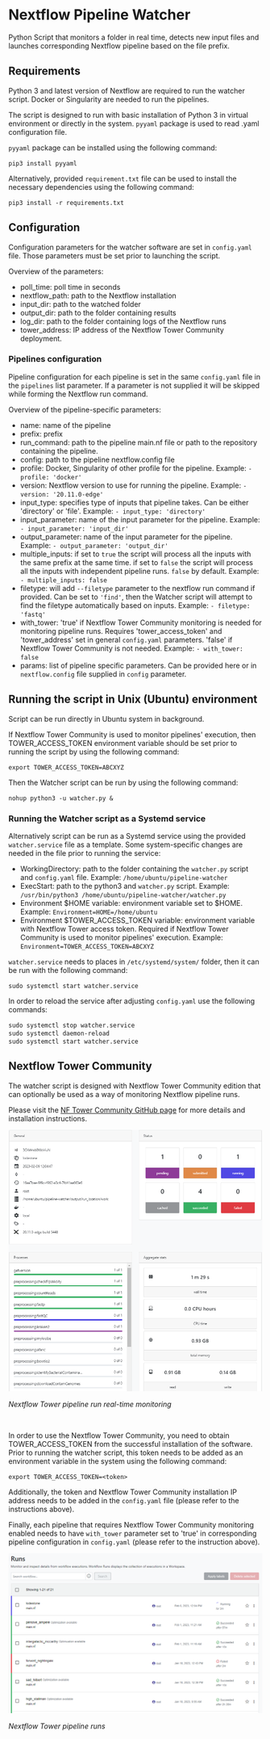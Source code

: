 # Nextflow Pipeline Watcher

Python Script that monitors a folder in real time, detects new input files and launches corresponding Nextflow pipeline based on the file prefix.

## Requirements

Python 3 and latest version of Nextflow are required to run the watcher script. Docker or Singularity are needed to run the pipelines.

The script is designed to run with basic installation of Python 3 in virtual environment or directly in the system. `pyyaml` package is used to read .yaml configuration file.

`pyyaml` package can be installed using the following command:

```
pip3 install pyyaml
```

Alternatively, provided `requirement.txt` file can be used to install the necessary dependencies using the following command:

```
pip3 install -r requirements.txt
```


## Configuration

Configuration parameters for the watcher software are set in `config.yaml` file. Those parameters must be set prior to launching the script.

Overview of the parameters:
- poll_time: poll time in seconds
- nextflow_path: path to the Nextflow installation
- input_dir: path to the watched folder
- output_dir: path to the folder containing results
- log_dir: path to the folder containing logs of the Nextflow runs
- tower_address: IP address of the Nextflow Tower Community deployment.

### Pipelines configuration

Pipeline configuration for each pipeline is set in the same `config.yaml` file in the `pipelines` list parameter. If a parameter is not supplied it will be skipped while forming the Nextflow run command.

Overview of the pipeline-specific parameters:
- name: name of the pipeline
- prefix: prefix
- run_command: path to the pipeline main.nf file or path to the repository containing the pipeline.
- config: path to the pipeline nextflow.config file
- profile: Docker, Singularity of other profile for the pipeline. Example: `- profile: 'docker'`
- version: Nextflow version to use for running the pipeline. Example: `- version: '20.11.0-edge'`
- input_type: specifies type of inputs that pipeline takes. Can be either 'directory' or 'file'. Example: `- input_type: 'directory'`
- input_parameter: name of the input parameter for the pipeline. Example: `- input_parameter: 'input_dir'`
- output_parameter: name of the input parameter for the pipeline. Example: `- output_parameter: 'output_dir'`
- multiple_inputs: if set to `true` the script will process all the inputs with the same prefix at the same time. if set to `false` the script will process all the inputs with independent pipeline runs. `false` by default. Example: `- multiple_inputs: false`
- filetype: will add `--filetype` parameter to the nextflow run command if provided. Can be set to `'find'`, then the Watcher script will attempt to find the filetype automatically based on inputs. Example: `- filetype: 'fastq'`
- with_tower: 'true' if Nextflow Tower Community monitoring is needed for monitoring pipeline runs. Requires 'tower_access_token' and 'tower_address' set in general `config.yaml` parameters. 'false' if Nextflow Tower Community is not needed. Example: `- with_tower: false`
- params: list of pipeline specific parameters. Can be provided here or in `nextflow.config` file supplied in `config` parameter.

## Running the script in Unix (Ubuntu) environment

Script can be run directly in Ubuntu system in background.

If Nextflow Tower Community is used to monitor pipelines' execution, then TOWER_ACCESS_TOKEN environment variable should be set prior to running the script by using the following command:
```
export TOWER_ACCESS_TOKEN=ABCXYZ
```

Then the Watcher script can be run by using the following command:

```
nohup python3 -u watcher.py &
```

### Running the Watcher script as a Systemd service

Alternatively script can be run as a Systemd service using the provided `watcher.service` file as a template. Some system-specific changes are needed in the file prior to running the service:
- WorkingDirectory: path to the folder containing the `watcher.py` script and `config.yaml` file. Example: `/home/ubuntu/pipeline-watcher`
- ExecStart: path to the python3 and `watcher.py` script. Example: `/usr/bin/python3 /home/ubuntu/pipeline-watcher/watcher.py`
- Environment $HOME variable: environment variable set to $HOME. Example: `Environment=HOME=/home/ubuntu`
- Environment $TOWER_ACCESS_TOKEN variable: environment variable with Nextflow Tower access token. Required if Nextflow Tower Community is used to monitor pipelines' execution. Example: `Environment=TOWER_ACCESS_TOKEN=ABCXYZ`

`watcher.service` needs to places in `/etc/systemd/system/` folder, then it can be run with the following command:

```
sudo systemctl start watcher.service
```

In order to reload the service after adjusting `config.yaml` use the following commands:

```
sudo systemctl stop watcher.service
sudo systemctl daemon-reload
sudo systemctl start watcher.service
```

## Nextflow Tower Community

The watcher script is designed with Nextflow Tower Community edition that can optionally be used as a way of monitoring Nextflow pipeline runs.

Please visit the [NF Tower Community GitHub page](https://github.com/seqeralabs/nf-tower) for more details and installation instructions.

![Pipeline Run](/images/tower_pipeline.png?raw=true "Nextflow Tower Pipeline Run Monitoring")

*Nextflow Tower pipeline run real-time monitoring*

<br />

In order to use the Nextflow Tower Community, you need to obtain TOWER_ACCESS_TOKEN from the successful installation of the software. Prior to running the watcher script, this token needs to be added as an environment variable in the system using the following command:

```
export TOWER_ACCESS_TOKEN=<token>
```

Additionally, the token and Nextflow Tower Community installation IP address needs to be added in the `config.yaml` file (please refer to the instructions above).

Finally, each pipeline that requires Nextflow Tower Community monitoring enabled needs to have `with_tower` parameter set to 'true' in corresponding pipeline configuration in `config.yaml` (please refer to the instruction above). 


![Runs](/images/tower_runs.png?raw=true "Nextflow Tower Pipeline Runs")

*Nextflow Tower pipeline runs*
